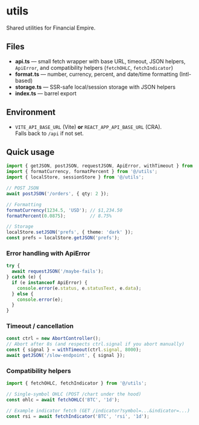 # utils

Shared utilities for Financial Empire.

## Files
- **api.ts** — small fetch wrapper with base URL, timeout, JSON helpers, `ApiError`, and compatibility helpers (`fetchOHLC`, `fetchIndicator`)
- **format.ts** — number, currency, percent, and date/time formatting (Intl-based)
- **storage.ts** — SSR-safe local/session storage with JSON helpers
- **index.ts** — barrel export

## Environment
- `VITE_API_BASE_URL` (Vite) **or** `REACT_APP_API_BASE_URL` (CRA).  
  Falls back to `/api` if not set.

## Quick usage

```ts
import { getJSON, postJSON, requestJSON, ApiError, withTimeout } from '@/utils';
import { formatCurrency, formatPercent } from '@/utils';
import { localStore, sessionStore } from '@/utils';

// POST JSON
await postJSON('/orders', { qty: 2 });

// Formatting
formatCurrency(1234.5, 'USD'); // $1,234.50
formatPercent(0.0875);         // 8.75%

// Storage
localStore.setJSON('prefs', { theme: 'dark' });
const prefs = localStore.getJSON('prefs');
```

### Error handling with ApiError
```ts
try {
  await requestJSON('/maybe-fails');
} catch (e) {
  if (e instanceof ApiError) {
    console.error(e.status, e.statusText, e.data);
  } else {
    console.error(e);
  }
}
```

### Timeout / cancellation
```ts
const ctrl = new AbortController();
// Abort after 8s (and respects ctrl.signal if you abort manually)
const { signal } = withTimeout(ctrl.signal, 8000);
await getJSON('/slow-endpoint', { signal });
```

### Compatibility helpers
```ts
import { fetchOHLC, fetchIndicator } from '@/utils';

// Single-symbol OHLC (POST /chart under the hood)
const ohlc = await fetchOHLC('BTC', '1d');

// Example indicator fetch (GET /indicator?symbol=...&indicator=...)
const rsi = await fetchIndicator('BTC', 'rsi', '1d');
```
